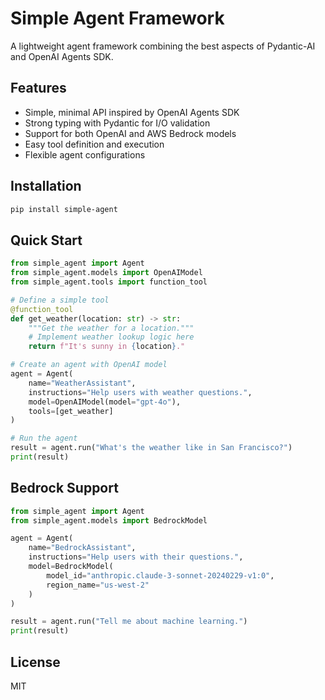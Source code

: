 # Simple Agent Framework

A lightweight agent framework combining the best aspects of Pydantic-AI and OpenAI Agents SDK.

## Features

- Simple, minimal API inspired by OpenAI Agents SDK
- Strong typing with Pydantic for I/O validation
- Support for both OpenAI and AWS Bedrock models
- Easy tool definition and execution
- Flexible agent configurations

## Installation

```bash
pip install simple-agent
```

## Quick Start

```python
from simple_agent import Agent
from simple_agent.models import OpenAIModel
from simple_agent.tools import function_tool

# Define a simple tool
@function_tool
def get_weather(location: str) -> str:
    """Get the weather for a location."""
    # Implement weather lookup logic here
    return f"It's sunny in {location}."

# Create an agent with OpenAI model
agent = Agent(
    name="WeatherAssistant",
    instructions="Help users with weather questions.",
    model=OpenAIModel(model="gpt-4o"),
    tools=[get_weather]
)

# Run the agent
result = agent.run("What's the weather like in San Francisco?")
print(result)
```

## Bedrock Support

```python
from simple_agent import Agent
from simple_agent.models import BedrockModel

agent = Agent(
    name="BedrockAssistant",
    instructions="Help users with their questions.",
    model=BedrockModel(
        model_id="anthropic.claude-3-sonnet-20240229-v1:0",
        region_name="us-west-2"
    )
)

result = agent.run("Tell me about machine learning.")
print(result)
```

## License

MIT